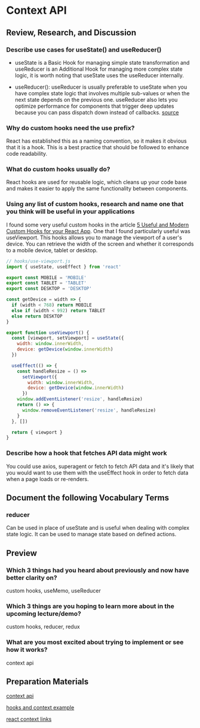 # Context API

## Review, Research, and Discussion

### Describe use cases for useState() and useReducer()

* useState is a Basic Hook for managing simple state transformation and useReducer is an Additional Hook for managing more complex state logic, it is worth noting that useState uses the useReducer internally. 

* useReducer(): useReducer is usually preferable to useState when you have complex state logic that involves multiple sub-values or when the next state depends on the previous one. useReducer also lets you optimize performance for components that trigger deep updates because you can pass dispatch down instead of callbacks. [source](https://reactjs.org/docs/hooks-reference.html#:~:text=useReducer%20is%20usually%20preferable%20to,dispatch%20down%20instead%20of%20callbacks.)

### Why do custom hooks need the use prefix?

React has established this as a naming convention, so it makes it obvious that it is a hook. This is a best practice that should be followed to enhance code readability.

### What do custom hooks usually do?

React hooks are used for reusable logic, which cleans up your code base and makes it easier to apply the same functionality between components.

### Using any list of custom hooks, research and name one that you think will be useful in your applications

I found some very useful custom hooks in the article [5 Useful and Modern Custom Hooks for your React App](https://dev.to/viclafouch/5-useful-and-modern-custom-hooks-for-your-react-app-3dl). One that I found particularly useful was useViewport. This hooks allows you to manage the viewport of a user's device. You can retrieve the width of the screen and whether it corresponds to a mobile device, tablet or desktop.

```javascript
// hooks/use-viewport.js
import { useState, useEffect } from 'react'

export const MOBILE = 'MOBILE'
export const TABLET = 'TABLET'
export const DESKTOP = 'DESKTOP'

const getDevice = width => {
  if (width < 768) return MOBILE
  else if (width < 992) return TABLET
  else return DESKTOP
}

export function useViewport() {
  const [viewport, setViewport] = useState({
    width: window.innerWidth,
    device: getDevice(window.innerWidth)
  })

  useEffect(() => {
    const handleResize = () =>
      setViewport({
        width: window.innerWidth,
        device: getDevice(window.innerWidth)
      })
    window.addEventListener('resize', handleResize)
    return () => {
      window.removeEventListener('resize', handleResize)
    }
  }, [])

  return { viewport }
}
```

### Describe how a hook that fetches API data might work

You could use axios, superagent or fetch to fetch API data and it's likely that you would want to use them with the useEffect hook in order to fetch data when a page loads or re-renders.

## Document the following Vocabulary Terms

### reducer

Can be used in place of useState and is useful when dealing with complex state logic. It can be used to manage state based on defined actions.

## Preview

### Which 3 things had you heard about previously and now have better clarity on?

custom hooks, useMemo, useReducer

### Which 3 things are you hoping to learn more about in the upcoming lecture/demo?

custom hooks, reducer, redux

### What are you most excited about trying to implement or see how it works?

context api

## Preparation Materials

[context api](https://reactjs.org/docs/context.html)

[hooks and context example](https://medium.com/swlh/snackbars-in-react-an-exercise-in-hooks-and-context-299b43fd2a2b)

[react context links](https://github.com/diegohaz/awesome-react-context)